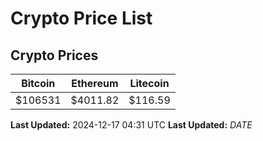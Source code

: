 # Crypto Price List

## Crypto Prices
| Bitcoin | Ethereum | Litecoin |
| ------- | -------- | -------- |
| $106531 | $4011.82 | $116.59 |
**Last Updated:** 2024-12-17 04:31 UTC
**Last Updated:** $DATE$
